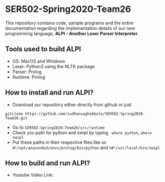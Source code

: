 # SER502-Spring2020-Team26
This repository contains code, sample programs and the entire documentation regarding the implementation details of our new programming language, **ALPI - Another Lexer Parser Interpreter**.

## Tools used to build ALPI
* OS: MacOS and Windows
* Lexer: Python3 using the NLTK package
* Parser: Prolog
* Runtime: Prolog

## How to install and run ALPI?
* Download our repository either directly from github or just 

`gitclone https://github.com/sudhanvaghebbale/SER502-Spring2020-Team26.git ` 

* Go to `SER502-Spring2020-Team26/src/runtime`
* Check you path for python and swipl by typing  ` where python`,
    `where swipl`
* Put these paths in their respective files like so `#!/opt/anaconda3/envs/prolog/bin/python` and `%#!/usr/local/bin/swipl`

## How to build and run ALPI?


* Youtube Video Link: 
